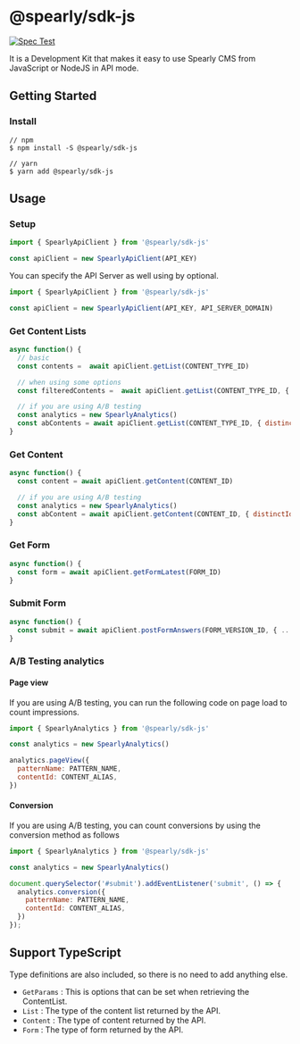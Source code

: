 # @spearly/sdk-js

[![Spec Test](https://github.com/unimal-jp/spearly-sdk-js/actions/workflows/spec.yml/badge.svg)](https://github.com/unimal-jp/spearly-sdk-js/actions/workflows/spec.yml)

It is a Development Kit that makes it easy to use Spearly CMS from JavaScript or NodeJS in API mode.

## Getting Started

### Install

```
// npm
$ npm install -S @spearly/sdk-js

// yarn
$ yarn add @spearly/sdk-js
```

## Usage

### Setup

```js
import { SpearlyApiClient } from '@spearly/sdk-js'

const apiClient = new SpearlyApiClient(API_KEY)
```

You can specify the API Server as well using by optional.

```js
import { SpearlyApiClient } from '@spearly/sdk-js'

const apiClient = new SpearlyApiClient(API_KEY, API_SERVER_DOMAIN)
```

### Get Content Lists

```js
async function() {
  // basic
  const contents =  await apiClient.getList(CONTENT_TYPE_ID)

  // when using some options
  const filteredContents =  await apiClient.getList(CONTENT_TYPE_ID, { limit: 10, offset: 20 })

  // if you are using A/B testing
  const analytics = new SpearlyAnalytics()
  const abContents = await apiClient.getList(CONTENT_TYPE_ID, { distinctId: analytics.distinctId })
}
```

### Get Content

```js
async function() {
  const content = await apiClient.getContent(CONTENT_ID)

  // if you are using A/B testing
  const analytics = new SpearlyAnalytics()
  const abContent = await apiClient.getContent(CONTENT_ID, { distinctId: analytics.distinctId })
}
```

### Get Form

```js
async function() {
  const form = await apiClient.getFormLatest(FORM_ID)
}
```

### Submit Form

```js
async function() {
  const submit = await apiClient.postFormAnswers(FORM_VERSION_ID, { ...YOUR_FORM_FIRLD_ANSWERS, _spearly_gotcha: '' })
}
```

### A/B Testing analytics

#### Page view

If you are using A/B testing, you can run the following code on page load to count impressions.

```js
import { SpearlyAnalytics } from '@spearly/sdk-js'

const analytics = new SpearlyAnalytics()

analytics.pageView({
  patternName: PATTERN_NAME,
  contentId: CONTENT_ALIAS,
})
```

#### Conversion

If you are using A/B testing, you can count conversions by using the conversion method as follows

```js
import { SpearlyAnalytics } from '@spearly/sdk-js'

const analytics = new SpearlyAnalytics()

document.querySelector('#submit').addEventListener('submit', () => {
  analytics.conversion({
    patternName: PATTERN_NAME,
    contentId: CONTENT_ALIAS,
  })
});
```


## Support TypeScript

Type definitions are also included, so there is no need to add anything else.

- `GetParams` : This is options that can be set when retrieving the ContentList.
- `List` : The type of the content list returned by the API.
- `Content` : The type of content returned by the API.
- `Form` : The type of form returned by the API.
